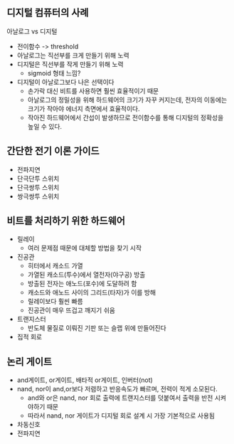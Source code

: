 ## 디지털 컴퓨터의 사례

아날로그 vs 디지털

* 전이함수 -> threshold
* 아날로그는 직선부를 크게 만들기 위해 노력
* 디지털은 직선부를 작게 만들기 위해 노력
  * sigmoid 형태 느낌?
* 디지털이 아날로그보다 나은 선택이다
  * 손가락 대신 비트를 사용하면 훨씬 효율적이기 때문
  * 아날로그의 정밀성을 위해 하드웨어의 크기가 자꾸 커지는데, 전자의 이동에는 크기가 작아야 에너지 측면에서 효율적이다.
  * 작아진 하드웨어에서 간섭이 발생하므로 전이함수를 통해 디지털의 정확성을 높일 수 있다.

## 간단한 전기 이론 가이드

* 전파지연
* 단극단투 스위치
* 단극쌍투 스위치
* 쌍극쌍투 스위치

## 비트를 처리하기 위한 하드웨어

* 릴레이
  * 여러 문제점 때문에 대체할 방법을 찾기 시작
* 진공관
  * 히터에서 캐소드 가열
  * 가열된 캐소드(투수)에서 열전자(야구공) 방출
  * 방출된 전자는 애노드(포수)에 도달하려 함
  * 캐소드와 애노드 사이의 그리드(타자)가 이를 방해
  * 릴레이보다 훨씬 빠름
  * 진공관이 매우 뜨겁고 깨지기 쉬움
* 트랜지스터
  * 반도체 물질로 이뤄진 기판 또는 슬랩 위에 만들어진다
* 집적 회로

## 논리 게이트

* and게이트, or게이트, 배타적 or게이트, 인버터(not)
* nand, nor이 and,or보다 저렴하고 반응속도가 빠르며, 전력이 적게 소모된다.
  * and와 or은 nand, nor 회로 출력에 트랜지스터를 덧붙여서 출력을 반전 시켜야하기 때문
  * 따라서 nand, nor 게이트가 디지털 회로 설계 시 가장 기본적으로 사용됨
* 차동신호
* 전파지연